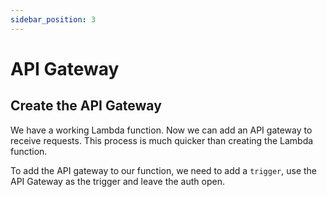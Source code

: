 ```yaml
---
sidebar_position: 3
---
```


# API Gateway

## Create the API Gateway
We have a working Lambda function. Now we can add an API gateway to receive requests. This process is much quicker than creating the Lambda function.  

To add the API gateway to our function, we need to add a `trigger`, use the API Gateway as the trigger and leave the auth open.
